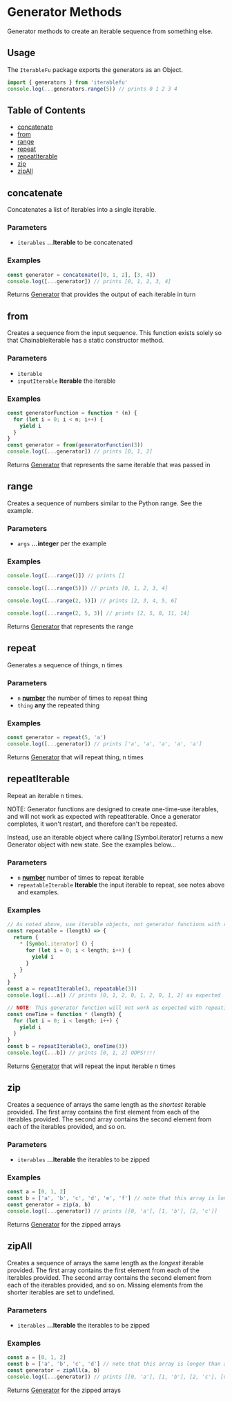 # Generator Methods

Generator methods to create an iterable sequence from something else.

## Usage

The `IterableFu` package exports the generators as an Object.

```javascript
import { generators } from 'iterablefu'
console.log(...generators.range(5)) // prints 0 1 2 3 4
```

## Table of Contents

<!-- !toc (level=2 minlevel=2 omit="Usage;Table of Contents") -->

* [concatenate](#concatenate)
* [from](#from)
* [range](#range)
* [repeat](#repeat)
* [repeatIterable](#repeatiterable)
* [zip](#zip)
* [zipAll](#zipall)

<!-- toc! -->

<!-- Generated by documentation.js. Update this documentation by updating the source code. -->

## concatenate

Concatenates a list of iterables into a single iterable.

### Parameters

* `iterables` **...Iterable** to be concatenated

### Examples

```javascript
const generator = concatenate([0, 1, 2], [3, 4])
console.log([...generator]) // prints [0, 1, 2, 3, 4]
```

Returns [Generator](https://developer.mozilla.org/en-US/docs/Web/JavaScript/Reference/Global_Objects/Generator) that provides the output of each iterable in turn

## from

Creates a sequence from the input sequence. This function exists solely
so that ChainableIterable has a static constructor method.

### Parameters

* `iterable`  
* `inputIterable` **Iterable** the iterable

### Examples

```javascript
const generatorFunction = function * (n) {
  for (let i = 0; i < n; i++) {
    yield i
  }
}
const generator = from(generatorFunction(3))
console.log([...generator]) // prints [0, 1, 2]
```

Returns [Generator](https://developer.mozilla.org/en-US/docs/Web/JavaScript/Reference/Global_Objects/Generator) that represents the same iterable that was passed in

## range

Creates a sequence of numbers similar to the Python range. See the example.

### Parameters

* `args` **...integer** per the example

### Examples

```javascript
console.log([...range()]) // prints []

console.log([...range(5)]) // prints [0, 1, 2, 3, 4]

console.log([...range(2, 5)]) // prints [2, 3, 4, 5, 6]

console.log([...range(2, 5, 3)] // prints [2, 5, 8, 11, 14]
```

Returns [Generator](https://developer.mozilla.org/en-US/docs/Web/JavaScript/Reference/Global_Objects/Generator) that represents the range

## repeat

Generates a sequence of things, n times

### Parameters

* `n` **[number][1]** the number of times to repeat thing
* `thing` **any** the repeated thing

### Examples

```javascript
const generator = repeat(5, 'a')
console.log([...generator]) // prints ['a', 'a', 'a', 'a', 'a']
```

Returns [Generator](https://developer.mozilla.org/en-US/docs/Web/JavaScript/Reference/Global_Objects/Generator) that will repeat thing, n times

## repeatIterable

Repeat an iterable n times.

NOTE: Generator functions are designed to create one-time-use iterables, and will not work as expected
with repeatIterable. Once a generator completes, it won't restart, and therefore can't be repeated.

Instead, use an iterable object where calling \[Symbol.iterator] returns a new Generator object with
new state. See the examples below...

### Parameters

* `n` **[number][1]** number of times to repeat iterable
* `repeatableIterable` **Iterable** the input iterable to repeat, see notes above and examples.

### Examples

```javascript
// As noted above, use iterable objects, not generator functions with repeatIterable
const repeatable = (length) => {
  return {
    * [Symbol.iterator] () {
      for (let i = 0; i < length; i++) {
        yield i
      }
    }
  }
}
const a = repeatIterable(3, repeatable(3))
console.log([...a]) // prints [0, 1, 2, 0, 1, 2, 0, 1, 2] as expected

// NOTE: This generator function will not work as expected with repeatIterable.
const oneTime = function * (length) {
  for (let i = 0; i < length; i++) {
    yield i
  }
}
const b = repeatIterable(3, oneTime(3))
console.log([...b]) // prints [0, 1, 2] OOPS!!!!
```

Returns [Generator](https://developer.mozilla.org/en-US/docs/Web/JavaScript/Reference/Global_Objects/Generator) that will repeat the input iterable n times

## zip

Creates a sequence of arrays the same length as the *shortest* iterable provided. The first array contains the first
element from each of the iterables provided. The second array contains the second element from each of the
iterables provided, and so on.

### Parameters

* `iterables` **...Iterable** the iterables to be zipped

### Examples

```javascript
const a = [0, 1, 2]
const b = ['a', 'b', 'c', 'd', 'e', 'f'] // note that this array is longer than a
const generator = zip(a, b)
console.log([...generator]) // prints [[0, 'a'], [1, 'b'], [2, 'c']]
```

Returns [Generator](https://developer.mozilla.org/en-US/docs/Web/JavaScript/Reference/Global_Objects/Generator) for the zipped arrays

## zipAll

Creates a sequence of arrays the same length as the *longest* iterable provided. The first array contains the first
element from each of the iterables provided. The second array contains the second element from each of the
iterables provided, and so on. Missing elements from the shorter iterables are set to undefined.

### Parameters

* `iterables` **...Iterable** the iterables to be zipped

### Examples

```javascript
const a = [0, 1, 2]
const b = ['a', 'b', 'c', 'd'] // note that this array is longer than a
const generator = zipAll(a, b)
console.log([...generator]) // prints [[0, 'a'], [1, 'b'], [2, 'c'], [undefined, 'd']]
```

Returns [Generator](https://developer.mozilla.org/en-US/docs/Web/JavaScript/Reference/Global_Objects/Generator) for the zipped arrays

[1]: https://developer.mozilla.org/docs/Web/JavaScript/Reference/Global_Objects/Number
